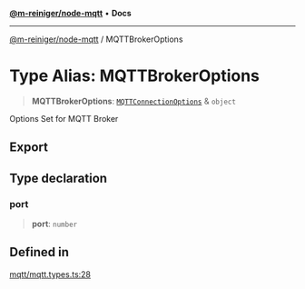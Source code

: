 [**@m-reiniger/node-mqtt**](../README.md) • **Docs**

***

[@m-reiniger/node-mqtt](../globals.md) / MQTTBrokerOptions

# Type Alias: MQTTBrokerOptions

> **MQTTBrokerOptions**: [`MQTTConnectionOptions`](MQTTConnectionOptions.md) & `object`

Options Set for MQTT Broker

## Export

## Type declaration

### port

> **port**: `number`

## Defined in

[mqtt/mqtt.types.ts:28](https://github.com/m-reiniger/node-mqtt/blob/b302ddcdc732ee83501a3d6d414cae5a2507d06a/src/mqtt/mqtt.types.ts#L28)
